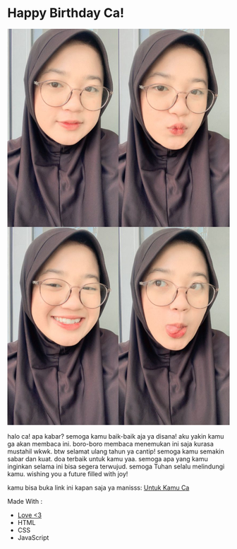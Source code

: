 # Happy Birthday Ca!

![caca](./img/readme.jpg)

halo ca! apa kabar? semoga kamu baik-baik aja ya disana! aku yakin kamu ga akan membaca ini. boro-boro membaca menemukan ini saja kurasa mustahil wkwk. btw selamat ulang tahun ya cantip! semoga kamu semakin sabar dan kuat. doa terbaik untuk kamu yaa. semoga apa yang kamu inginkan selama ini bisa segera terwujud. semoga Tuhan selalu melindungi kamu. wishing you a future filled with joy!

kamu bisa buka link ini kapan saja ya manisss:
[Untuk Kamu Ca](https://untukcaca.site/)

Made With :
- [Love <3](https://www.tiktok.com/@hmmppss)
- HTML
- CSS
- JavaScript